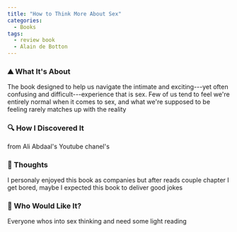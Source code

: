 ```yaml
---
title: "How to Think More About Sex"
categories:
  - Books
tags:
  - review book
  - Alain de Botton
---
```


### ⛰ What It's About
The book designed to help us navigate the intimate and exciting---yet often confusing and difficult---experience that is sex. Few of us tend to feel we're entirely normal when it comes to sex, and what we're supposed to be feeling rarely matches up with the reality

### 🔍 How I Discovered It
from Ali Abdaal's Youtube chanel's

### 🧠 Thoughts
I personaly enjoyed this book as companies but after reads couple chapter I get bored, maybe I expected this book to deliver good jokes

### 🥰 Who Would Like It?
Everyone whos into sex thinking and need some light reading